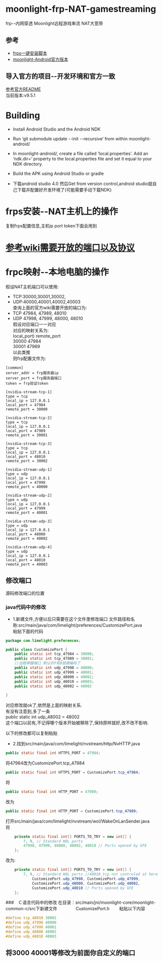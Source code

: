 # moonlight-frp-NAT-gamestreaming
frp--内网穿透 Moonlight远程游戏串流 NAT大宽带
##  参考
- [frps一键安装脚本](https://github.com/MvsCode/frps-onekey)
- [moonlight-Android官方版本](https://github.com/moonlight-stream/moonlight-android)
 ## 导入官方的项目--开发环境和官方一致
 [参考官方README](https://github.com/moonlight-stream/moonlight-android)  
 当前版本:v9.5.1
 # Building
- Install Android Studio and the Android NDK
- Run ‘git submodule update --init --recursive’ from within moonlight-android/
- In moonlight-android/, create a file called ‘local.properties’. Add an ‘ndk.dir=’ property to the local.properties file and set it equal to your NDK directory.
- Build the APK using Android Studio or gradle
 
 - 下载android studio 4.0 然后Get from version control,android studio就自己下载并配置好开发环境了(可能需要手动下载NDK)
 
 # frps安装--NAT主机上的操作  
 复制frps配置信息,主机ip port token下面会用到
 
 # [参考wiki需要开放的端口以及协议](https://github.com/moonlight-stream/moonlight-docs/wiki/Setup-Guide#manual-port-forwarding-advanced)
 
 # frpc映射--本地电脑的操作
 假设NAT主机端口可以使用:    
 - TCP:30000,30001,30002,  
 - UDP:40000,40001,40002,40003    
 查询上面的官方wiki需要开放的端口为:    
- TCP 47984, 47989, 48010  
- UDP 47998, 47999, 48000, 48010  
假设对应端口一一对应  
对应的映射关系为:  
local_port)    remote_port  
 30000         47984    
 30001         47989  
 以此类推  
 则frp配置文件为:  
 ```
 [common]
server_addr = frp服务器ip
server_port = frp服务器端口
token = frp验证token

[nvidia-stream-tcp-1]
type = tcp
local_ip = 127.0.0.1
local_port = 47984
remote_port = 30000

[nvidia-stream-tcp-2]
type = tcp
local_ip = 127.0.0.1
local_port = 47989
remote_port = 30001

[nvidia-stream-tcp-3]
type = tcp
local_ip = 127.0.0.1
local_port = 48010
remote_port = 30002

[nvidia-stream-udp-1]
type = udp
local_ip = 127.0.0.1
local_port = 47998
remote_port = 40000

[nvidia-stream-udp-2]
type = udp
local_ip = 127.0.0.1
local_port = 47999
remote_port = 40001

[nvidia-stream-udp-3]
type = udp
local_ip = 127.0.0.1
local_port = 48000
remote_port = 40002

[nvidia-stream-udp-4]
type = udp
local_ip = 127.0.0.1
local_port = 48010
remote_port = 40003
 ```
 
## 修改端口
源码修改端口的位置  
### java代码中的修改
- 1.新建文件,方便以后只需要在这个文件里修改端口
文件路径和名称:src/main/java/com/limelight/preferences/CustomizePort.java  
粘贴下面的代码  
```java
package com.limelight.preferences;

public class CustomizePort {
    public static int tcp_47984 = 30000;
    public static int tcp_47989 = 30001;
    //远程唤醒端口 默认的7和9就硬编码了
    public static int udp_47998 = 40000;
    public static int udp_47999 = 40001;
    public static int udp_48000 = 40002;
    public static int udp_48010 = 40003;
    public static int udp_48002 = 48002
    
}
```
对应修改就ok了,依然是上面的映射关系.    
有没有注意到,多了一条    
    public static int udp_48002 = 48002  
这个端口以前有,不记得哪个版本开始被移除了,保持原样就好,改不改不影响.  

以下的修改都可以复制粘贴  
- 2.找到src/main/java/com/limelight/nvstream/http/NvHTTP.java
```java
public static final int HTTPS_PORT = 47984;  
```
将47984改为CustomizePort.tcp_47984
```java
public static final int HTTPS_PORT = CustomizePort.tcp_47984;  

```
将
```java
public static final int HTTP_PORT = 47989;
```
改为
```java
public static final int HTTP_PORT = CustomizePort.tcp_47989;
```  

打开src/main/java/com/limelight/nvstream/wol/WakeOnLanSender.java  
将
```java
    private static final int[] PORTS_TO_TRY = new int[] {
        7, 9, // Standard WOL ports
        47998, 47999, 48000, 48002, 48010 // Ports opened by GFE
    };
```
改为:
```java
    private static final int[] PORTS_TO_TRY = new int[] {
        7, 9, // Standard WOL ports //48010_tcp not controled at here
            CustomizePort.udp_47998, CustomizePort.udp_47999,
            CustomizePort.udp_48000, CustomizePort.udp_48002,
            CustomizePort.udp_48010 // Ports opened by GFE
    };
```

###　Ｃ语言代码中的修改
在目录：src/main/jni/moonlight-core/moonlight-common-c/src下新建文件　　　　
CustomizePort.h　　
粘贴以下内容　　
```C
#define tcp_48010 30002
#define udp_47998 40000
#define udp_47999 40001
#define udp_48000 40002
#define udp_48010 40003
```
将3000 40001等修改为前面你自定义的端口  
- 
   	
